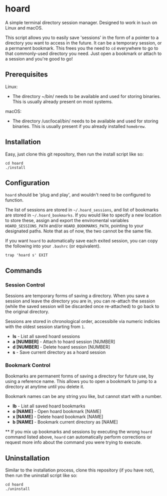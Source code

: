 # hoard

A simple terminal directory session manager. Designed to work in `bash` on Linux and macOS.

This script allows you to easily save 'sessions' in the form of a pointer to a directory you want to access in the future. It can be a temporary session, or a permanent bookmark. This frees you the need to `cd` everywhere to go to that commonly-used directory you need. Just open a bookmark or attach to a session and you're good to go!


## Prerequisites

Linux:
- The directory ~/bin/ needs to be available and used for storing binaries. This is usually already present on most systems.

macOS:
- The directory /usr/local/bin/ needs to be available and used for storing binaries. This is usually present if you already installed `homebrew`.


## Installation
Easy, just clone this git repository, then run the install script like so:
```
cd hoard
./install
```

## Configuration
`hoard` should be 'plug and play', and wouldn't need to be configured to function.

The list of sessions are stored in `~/.hoard_sessions`, and list of bookmarks are stored in `~/.hoard_bookmarks`. If you would like to specify a new location to store these, assign and export the enviromental variables `HOARD_SESSIONS_PATH` and/or `HOARD_BOOKMARKS_PATH`, pointing to your designated paths. Note that as of now, the two cannot be the same file.

If you want `hoard` to automatically save each exited session, you can copy the following into your `.bashrc` (or equivalent).

```
trap 'hoard s' EXIT
```

## Commands
### Session Control
Sessions are temporary forms of saving a directory. When you save a session and leave the directory you are in, you can re-attach the session (while the saved session will be discarded once re-attached) to go back to the original directory.

Sessions are stored in chronological order, accessibile via numeric indicies with the oldest session starting from `1`.

- **ls** - List all saved hoard sessions
- **a [NUMBER]** - Attach to hoard session [NUMBER]
- **d [NUMBER]** - Delete hoard session [NUMBER]
- **s** - Save current directory as a hoard session

### Bookmark Control
Bookmarks are permanent forms of saving a directory for future use, by using a reference name. This allows you to open a bookmark to jump to a directory at anytime until you delete it.

Bookmark names can be any string you like, but cannot start with a number.

- **lb** - List all saved hoard bookmarks
- **o [NAME]** - Open hoard bookmark [NAME]
- **x [NAME]** - Delete hoard bookmark [NAME]
- **b [NAME]** - Bookmark current directory as [NAME]

\*\* If you mix up bookmarks and sessions by executing the wrong `hoard` command listed above, `hoard` can automatically perform corrections or request more info about the command you were trying to execute.

## Uninstallation
Similar to the installation process, clone this repository (if you have not), then run the uninstall script like so:
```
cd hoard
./uninstall
```
